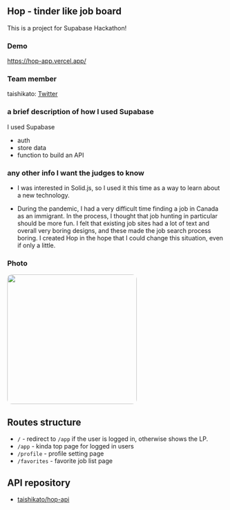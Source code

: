 ## Hop - tinder like job board

This is a project for Supabase Hackathon!

### Demo
https://hop-app.vercel.app/

### Team member
taishikato: [Twitter](https://twitter.com/taishik_)

### a brief description of how I used Supabase
I used Supabase
* auth
* store data
* function to build an API

### any other info I want the judges to know

* I was interested in Solid.js, so I used it this time as a way to learn about a new technology.

* During the pandemic, I had a very difficult time finding a job in Canada as an immigrant. In the process, I thought that job hunting in particular should be more fun.
I felt that existing job sites had a lot of text and overall very boring designs, and these made the job search process boring. I created Hop in the hope that I could change this situation, even if only a little.

### Photo

<img src="https://user-images.githubusercontent.com/980588/185810162-04dcbd67-2574-4691-a8c7-44688a9867a5.jpg" width="300px" style="border-radius: 10px;">

## Routes structure

* `/` - redirect to `/app` if the user is logged in, otherwise shows the LP.
* `/app` - kinda top page for logged in users
* `/profile` - profile setting page
* `/favorites` - favorite job list page

## API repository

* [taishikato/hop-api](https://github.com/taishikato/hop-api)
